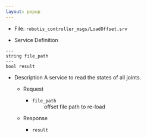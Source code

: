 ```yaml
---
layout: popup
---
```


- File: `robotis_controller_msgs/LoadOffset.srv`

- Service Definition
 ```
 ---
 string file_path
 ---
 bool result
 ```

- Description
A service to read the states of all joints.

  - Request
    * `file_path`   
&emsp;&emsp; offset file path to re-load  

  - Response
    * `result`   
&emsp;&emsp; 
